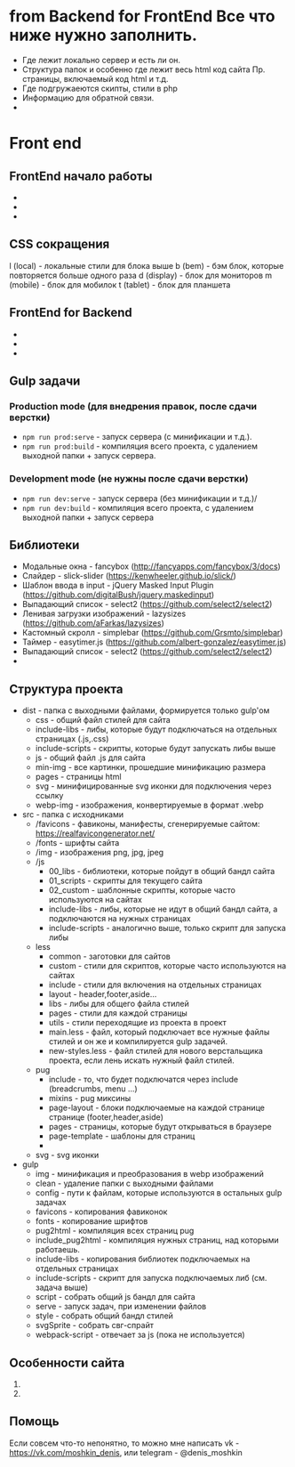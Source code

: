 # from Backend for FrontEnd Все что ниже нужно заполнить.

-  Где лежит локально сервер и есть ли он.
-  Структура папок и особенно где лежит весь html код сайта Пр. страницы, включаемый код html и т.д.
-  Где подгружаеются скипты, стили в php
-  Информацию для обратной связи.
-

# Front end

## FrontEnd начало работы

-
-
-

## CSS сокращения

l (local) - локальные стили для блока выше
b (bem) - бэм блок, которые повторяется больше одного раза
d (display) - блок для мониторов
m (mobile) - блок для мобилок
t (tablet) - блок для планшета

## FrontEnd for Backend

-
-
-

## Gulp задачи

### Production mode (для внедрения правок, после сдачи верстки)

-  `npm run prod:serve` - запуск сервера (c минификации и т.д.).
-  `npm run prod:build` - компиляция всего проекта, с удалением выходной папки + запуск сервера.

### Development mode (не нужны после сдачи верстки)

-  `npm run dev:serve` - запуск сервера (без минификации и т.д.)/
-  `npm run dev:build` - компиляция всего проекта, с удалением выходной папки + запуск сервера

## Библиотеки

-  Модальные окна - fancybox (http://fancyapps.com/fancybox/3/docs)
-  Слайдер - slick-slider (https://kenwheeler.github.io/slick/)
-  Шаблон ввода в input - jQuery Masked Input Plugin (https://github.com/digitalBush/jquery.maskedinput)
-  Выпадающий список - select2 (https://github.com/select2/select2)
-  Ленивая загрузки изображений - lazysizes (https://github.com/aFarkas/lazysizes)
-  Кастомный скролл - simplebar (https://github.com/Grsmto/simplebar)
-  Таймер - easytimer.js (https://github.com/albert-gonzalez/easytimer.js)
-  Выпадающий список - select2 (https://github.com/select2/select2)
-

## Cтруктура проекта

-  dist - папка с выходными файлами, формируется только gulp'ом
   -  css - общий файл стилей для сайта
   -  include-libs - либы, которые будут подключаться на отдельных страницах (.js,.css)
   -  include-scripts - скрипты, которые будут запускать либы выше
   -  js - общий файл .js для сайта
   -  min-img - все картинки, прошедшие минификацию размера
   -  pages - страницы html
   -  svg - минифицированные svg иконки для подключения через ссылку
   -  webp-img - изображения, конвертируемые в формат .webp
-  src - папка с исходниками
   -  /favicons - фавиконы, манифесты, сгенерируемые сайтом: https://realfavicongenerator.net/
   -  /fonts - шрифты сайта
   -  /img - изображения png, jpg, jpeg
   -  /js
      -  00_libs - библиотеки, которые пойдут в общий бандл сайта
      -  01_scripts - скрипты для текущего сайта
      -  02_custom - шаблонные скрипты, которые часто используются на сайтах
      -  include-libs - либы, которые не идут в общий бандл сайта, а подключаются на нужных страницах
      -  include-scripts - аналогично выше, только скрипт для запуска либы
   -  less
      -  common - заготовки для сайтов
      -  custom - стили для скриптов, которые часто используются на сайтах
      -  include - стили для включения на отдельных страницах
      -  layout - header,footer,aside...
      -  libs - либы для общего файла стилей
      -  pages - стили для каждой страницы
      -  utils - стили переходящие из проекта в проект
      -  main.less - файл, который подключает все нужные файлы стилей и он же и компилируется gulp задачей.
      -  new-styles.less - файл стилей для нового верстальщика проекта, если лень искать нужный файл стилей.
   -  pug
      -  include - то, что будет подключатся через include (breadcrumbs, menu ...)
      -  mixins - pug миксины
      -  page-layout - блоки подключаемые на каждой странице странице (footer,header,aside)
      -  pages - страницы, которые будут открываться в браузере
      -  page-template - шаблоны для страниц
      -
   -  svg - svg иконки
-  gulp
   -  img - минификация и преобразования в webp изображений
   -  clean - удаление папки с выходными файлами
   -  config - пути к файлам, которые используются в остальных gulp задачах
   -  favicons - копирования фавиконок
   -  fonts - копирование шрифтов
   -  pug2html - компиляция всех страниц pug
   -  include_pug2html - компиляция нужных страниц, над которыми работаешь.
   -  include-libs - копирования библиотек подключаемых на отдельных страницах
   -  include-scripts - скрипт для запуска подключаемых либ (см. задача выше)
   -  script - собрать общий js бандл для сайта
   -  serve - запуск задач, при изменении файлов
   -  style - собрать общий бандл стилей
   -  svgSprite - собрать свг-спрайт
   -  webpack-script - отвечает за js (пока не используется)

## Особенности сайта

1.
2.

## Помощь

Если совсем что-то непонятно, то можно мне написать vk - https://vk.com/moshkin_denis, или telegram - @denis_moshkin
